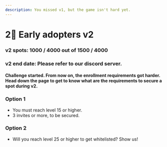 ```yaml
---
description: You missed v1, but the game isn't hard yet.
---
```


# 2⃣ Early adopters v2

### v2 spots: 1000 / 4000 out of 1500 / 4000

### v2 end date: Please refer to our discord server.



#### Challenge started. From now on, the enrollment requirements got harder. Head down the page to get to know what are the requirements to secure a spot during v2.

### Option 1

* You must reach level 15 or higher.
* 3 invites or more, to be secured.

### Option 2

* Will you reach level 25 or higher to get whitelisted? Show us!
